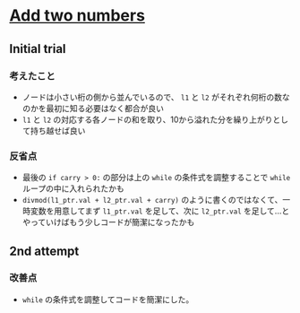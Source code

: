 # [Add two numbers](https://leetcode.com/problems/add-two-numbers)

## Initial trial

### 考えたこと

- ノードは小さい桁の側から並んでいるので、 `l1` と `l2` がそれぞれ何桁の数なのかを最初に知る必要はなく都合が良い
- `l1` と `l2` の対応する各ノードの和を取り、10から溢れた分を繰り上がりとして持ち越せば良い

### 反省点

- 最後の `if carry > 0:` の部分は上の `while` の条件式を調整することで `while` ループの中に入れられたかも
- `divmod(l1_ptr.val + l2_ptr.val + carry)` のように書くのではなくて、一時変数を用意してまず `l1_ptr.val` を足して、次に `l2_ptr.val` を足して...とやっていけばもう少しコードが簡潔になったかも

## 2nd attempt

### 改善点

- `while` の条件式を調整してコードを簡潔にした。